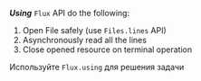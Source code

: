 ***Using*** `Flux` API do the following:

  1) Open File safely (use `Files.lines` API)
  2) Asynchronously read all the lines 
  3) Close opened resource on terminal operation
  
<div class="hint">
    Используйте <code>Flux.using</code> для решения задачи
</div>